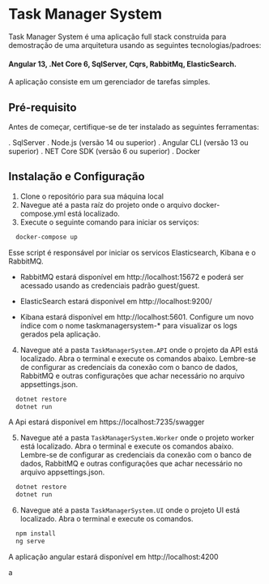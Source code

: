 
# Task Manager System

Task Manager System é uma aplicação full stack construida para demostração de uma arquitetura usando as seguintes tecnologias/padroes:

#### Angular 13, .Net Core 6, SqlServer, Cqrs, RabbitMq, ElasticSearch.

A aplicação consiste em um gerenciador de tarefas simples.

## Pré-requisito
 
Antes de começar, certifique-se de ter instalado as seguintes ferramentas:

. SqlServer
. Node.js (versão 14 ou superior)
. Angular CLI (versão 13 ou superior)
. NET Core SDK (versão 6 ou superior)
. Docker

## Instalação e Configuração

1. Clone o repositório para sua máquina local
2. Navegue até a pasta raíz do projeto onde o arquivo docker-compose.yml está localizado.
3. Execute o seguinte comando para iniciar os serviços:

```bash
  docker-compose up
```

Esse script é responsável por iniciar os servicos Elasticsearch, Kibana e o RabbitMQ.

- RabbitMQ estará disponível em http://localhost:15672 e poderá ser acessado usando as credenciais padrão guest/guest.

- ElasticSearch estará disponível em http://localhost:9200/

- Kibana estará disponível em http://localhost:5601. Configure um novo índice com o nome taskmanagersystem-* para visualizar os logs gerados pela aplicação.

4. Navegue até a pasta `TaskManagerSystem.API` onde o projeto da API está localizado. Abra o terminal e execute os comandos abaixo.
Lembre-se de configurar as credenciais da conexão com o banco de dados, RabbitMQ e outras configurações que achar necessário no arquivo appsettings.json.

```bash
  dotnet restore
  dotnet run
```
A Api estará disponível em https://localhost:7235/swagger

5. Navegue até a pasta `TaskManagerSystem.Worker` onde o projeto worker está localizado. Abra o terminal e execute os comandos abaixo.
Lembre-se de configurar as credenciais da conexão com o banco de dados, RabbitMQ e outras configurações que achar necessário no arquivo appsettings.json.

```bash
  dotnet restore
  dotnet run
```

6. Navegue até a pasta `TaskManagerSystem.UI` onde o projeto UI está localizado. Abra o terminal e execute os comandos.

```bash
  npm install
  ng serve
```

A aplicação angular estará disponível em http://localhost:4200




a